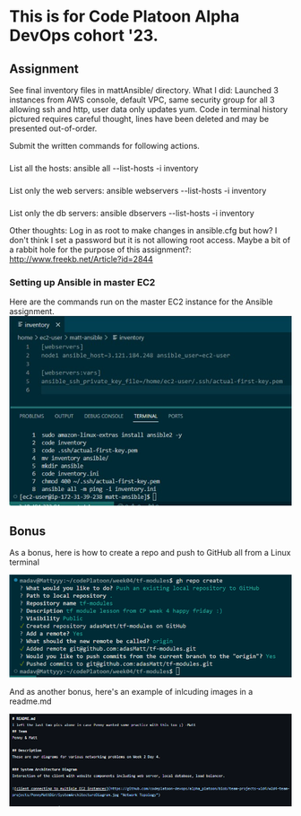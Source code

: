 # This is for Code Platoon Alpha DevOps cohort '23.

## Assignment 
See final inventory files in mattAnsible/ directory.
What I did:
Launched 3 instances from AWS console, default VPC, same security group for all 3 allowing ssh and http, user data only updates yum. Code in terminal history pictured requires careful thought, lines have been deleted and may be presented out-of-order. 

Submit the written commands for following actions.
###
List all the hosts: ansible all --list-hosts -i inventory
###
List only the web servers: ansible webservers --list-hosts -i inventory
###
List only the db servers: ansible dbservers --list-hosts -i inventory

Other thoughts:
Log in as root to make changes in ansible.cfg but how? I don't think I set a password but it is not allowing root access.
Maybe a bit of a rabbit hole for the purpose of this assignment?: http://www.freekb.net/Article?id=2844 

### Setting up Ansible in master EC2
Here are the commands run on the master EC2 instance for the Ansible assignment.
![picture describing terminal code for setting up master EC2 instance with Ansible](https://github.com/adasMatt/w05Ansible/blob/master/images/mattAnsibleMasterEC2.jpg "Setup Ansible master server")

## Bonus
As a bonus, here is how to create a repo and push to GitHub all from a Linux terminal

![picture describing terminal code for creating and pushing locally created git repo to GitHub](https://github.com/adasMatt/w05Ansible/blob/master/images/ghRepoCreate.png "Create new git repo and push to GitHub from terminal")

And as another bonus, here's an example of inlcuding images in a readme.md

![inlcuding images in a readme.md](https://github.com/adasMatt/w05Ansible/blob/master/images/readmeMarkdownWithImages.png "Inlcuding images in a readme.md")
